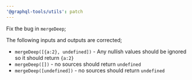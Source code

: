 ```yaml
---
'@graphql-tools/utils': patch
---
```


Fix the bug in `mergeDeep`;

The following inputs and outputs are corrected;

- `mergeDeep([{a:2}, undefined])` - Any nullish values should be ignored so it should return `{a:2}`
- `mergeDeep([])` - no sources should return `undefined`
- `mergeDeep([undefined])` - no sources should return `undefined`
